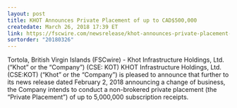 ```yaml
---
layout: post
title: KHOT Announces Private Placement of up to CAD$500,000
createdate: March 26, 2018 17:39 ET
link: https://fscwire.com/newsrelease/khot-announces-private-placement-cad500000
sortorder: "20180326"
---
```

Tortola, British Virgin Islands (FSCwire) - Khot Infrastructure Holdings, Ltd. (“Khot” or the “Company”) (CSE: KOT) KHOT Infrastructure Holdings, Ltd. (CSE:KOT) (“Khot” or the “Company”) is pleased to announce that further to its news release dated February 2, 2018 announcing a change of business, the Company intends to conduct a non-brokered private placement (the “Private Placement”) of up to 5,000,000 subscription receipts.
